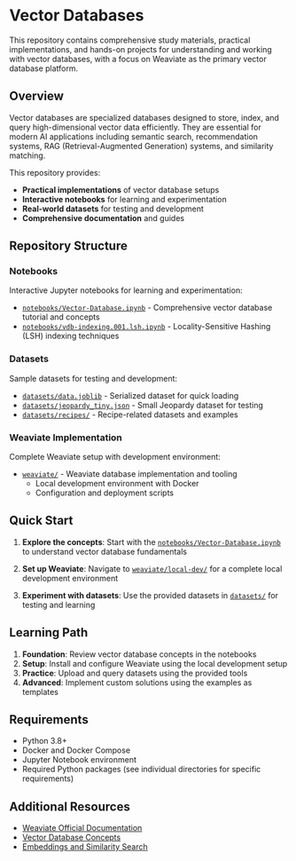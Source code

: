 # Vector Databases

This repository contains comprehensive study materials, practical implementations, and hands-on projects for understanding and working with vector databases, with a focus on Weaviate as the primary vector database platform.

## Overview

Vector databases are specialized databases designed to store, index, and query high-dimensional vector data efficiently. They are essential for modern AI applications including semantic search, recommendation systems, RAG (Retrieval-Augmented Generation) systems, and similarity matching.

This repository provides:
- **Practical implementations** of vector database setups
- **Interactive notebooks** for learning and experimentation
- **Real-world datasets** for testing and development
- **Comprehensive documentation** and guides

## Repository Structure

### Notebooks
Interactive Jupyter notebooks for learning and experimentation:
- [`notebooks/Vector-Database.ipynb`](./notebooks/Vector-Database.ipynb) - Comprehensive vector database tutorial and concepts
- [`notebooks/vdb-indexing.001.lsh.ipynb`](./notebooks/vdb-indexing.001.lsh.ipynb) - Locality-Sensitive Hashing (LSH) indexing techniques

### Datasets
Sample datasets for testing and development:
- [`datasets/data.joblib`](./datasets/data.joblib) - Serialized dataset for quick loading
- [`datasets/jeopardy_tiny.json`](./datasets/jeopardy_tiny.json) - Small Jeopardy dataset for testing
- [`datasets/recipes/`](./datasets/recipes/) - Recipe-related datasets and examples

### Weaviate Implementation
Complete Weaviate setup with development environment:
- [`weaviate/`](./weaviate/) - Weaviate database implementation and tooling
  - Local development environment with Docker
  - Configuration and deployment scripts

## Quick Start

1. **Explore the concepts**: Start with the [`notebooks/Vector-Database.ipynb`](./notebooks/Vector-Database.ipynb) to understand vector database fundamentals

2. **Set up Weaviate**: Navigate to [`weaviate/local-dev/`](./weaviate/local-dev/) for a complete local development environment

3. **Experiment with datasets**: Use the provided datasets in [`datasets/`](./datasets/) for testing and learning

## Learning Path

1. **Foundation**: Review vector database concepts in the notebooks
2. **Setup**: Install and configure Weaviate using the local development setup
3. **Practice**: Upload and query datasets using the provided tools
4. **Advanced**: Implement custom solutions using the examples as templates

## Requirements

- Python 3.8+
- Docker and Docker Compose
- Jupyter Notebook environment
- Required Python packages (see individual directories for specific requirements)

## Additional Resources

- [Weaviate Official Documentation](https://weaviate.io/docs)
- [Vector Database Concepts](https://www.pinecone.io/learn/vector-database/)
- [Embeddings and Similarity Search](https://huggingface.co/blog/getting-started-with-embeddings)
